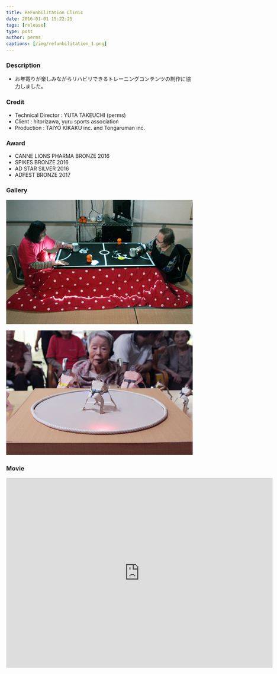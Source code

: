 ```yaml
---
title: ReFunbilitation Clinic
date: 2016-01-01 15:22:25
tags: [release]
type: post
author: perms
captions: [/img/refunbilitation_1.png]
---
```


### Description

* お年寄りが楽しみながらリハビリできるトレーニングコンテンツの制作に協力しました。

### Credit

* Technical Director : YUTA TAKEUCHI (perms)
* Client : hitorizawa, yuru sports association
* Production : TAIYO KIKAKU inc. and Tongaruman inc.

### Award

* CANNE LIONS PHARMA BRONZE 2016
* SPIKES BRONZE 2016
* AD STAR SILVER 2016
* ADFEST BRONZE 2017

### Gallery

![](/img/refunbilitation_2.png)

![](/img/refunbilitation_3.png)

### Movie

<iframe src="https://player.vimeo.com/video/249295970" width="720" height="512" frameborder="0" webkitallowfullscreen mozallowfullscreen allowfullscreen></iframe>
